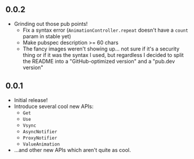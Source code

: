 ## 0.0.2
- Grinding out those pub points!
  - Fix a syntax error (`AnimationController.repeat` doesn't have a `count` param in stable yet)
  - Make pubspec description >= 60 chars
  - The fancy images weren't showing up… not sure if it's a security thing
    or if it was the syntax I used, but regardless I decided to split the README into
    a "GitHub-optimized version" and a "pub.dev version"
    

## 0.0.1

- Initial release!
- Introduce several cool new APIs:
  - `Get`
  - `Use`
  - `Vsync`
  - `AsyncNotifier`
  - `ProxyNotifier`
  - `ValueAnimation`
- …and other new APIs which aren't quite as cool.